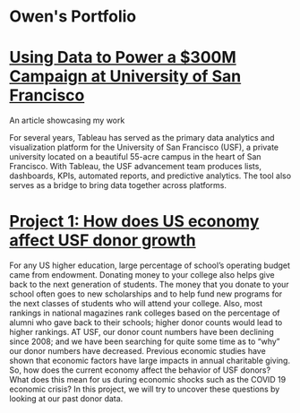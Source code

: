 # Owen's Portfolio

# [Using Data to Power a $300M Campaign at University of San Francisco](https://www.salesforce.org/blog/data-powered-campaign-usf/)
An article showcasing my work

For several years, Tableau has served as the primary data analytics and visualization platform for the University of San Francisco (USF), a private university located on a beautiful 55-acre campus in the heart of San Francisco. With Tableau, the USF advancement team produces lists, dashboards, KPIs, automated reports, and predictive analytics. The tool also serves as a bridge to bring data together across platforms.

# [Project 1: How does US economy affect USF donor growth](https://github.com/owenxie123/Owen_Portfolio/blob/main/How%20does%20US%20economy%20affect%20USF%20donor%20growth-1.pdf)

For any US higher education, large percentage of school’s operating budget came from endowment. Donating money to your college also helps give back to the next generation of students. The money that you donate to your school often goes to new scholarships and to help fund new programs for the next classes of students who will attend your college. Also, most rankings in national magazines rank colleges based on the percentage of alumni who gave back to their schools; higher donor counts would lead to higher rankings.  AT USF, our donor count numbers have been declining since 2008; and we have been searching for quite some time as to “why” our donor numbers have decreased. Previous economic studies have shown that economic factors have large impacts in annual charitable giving. So, how does the current economy affect the behavior of USF donors? What does this mean for us during economic shocks such as the COVID 19 economic crisis? In this project, we will try to uncover these questions by looking at our past donor data.
